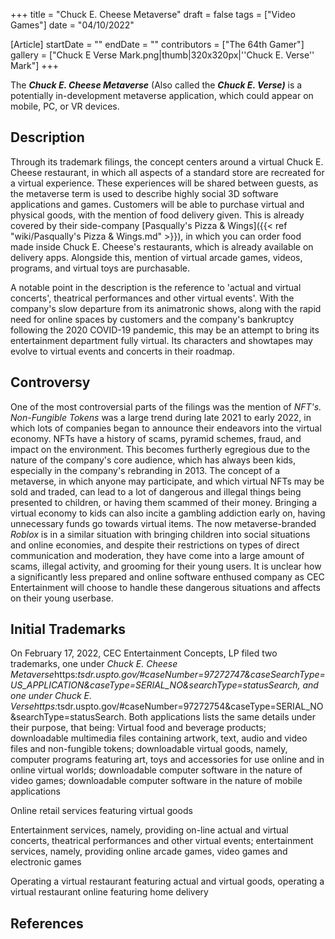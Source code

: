 +++
title = "Chuck E. Cheese Metaverse"
draft = false
tags = ["Video Games"]
date = "04/10/2022"

[Article]
startDate = ""
endDate = ""
contributors = ["The 64th Gamer"]
gallery = ["Chuck E Verse Mark.png|thumb|320x320px|''Chuck E. Verse'' Mark"]
+++

The <b><i>Chuck E. Cheese Metaverse</b></i> (Also called the <b><i>Chuck E. Verse)</b></i> is a potentially in-development metaverse application, which could appear on mobile, PC, or VR devices.

<h2> Description </h2>
Through its trademark filings, the concept centers around a virtual Chuck E. Cheese restaurant, in which all aspects of a standard store are recreated for a virtual experience. These experiences will be shared between guests, as the metaverse term is used to describe highly social 3D software applications and games. Customers will be able to purchase virtual and physical goods, with the mention of food delivery given. This is already covered by their side-company [Pasqually's Pizza & Wings]({{< ref "wiki/Pasqually's Pizza & Wings.md" >}}), in which you can order food made inside Chuck E. Cheese's restaurants, which is already available on delivery apps. Alongside this, mention of virtual arcade games, videos, programs, and virtual toys are purchasable.

A notable point in the description is the reference to 'actual and virtual concerts', theatrical performances and other virtual events'. With the company's slow departure from its animatronic shows, along with the rapid need for online spaces by customers and the company's bankruptcy following the 2020 COVID-19 pandemic, this may be an attempt to bring its entertainment department fully virtual. Its characters and showtapes may evolve to virtual events and concerts in their roadmap.

<h2> Controversy </h2>
One of the most controversial parts of the filings was the mention of <i>NFT's. Non-Fungible Tokens</i> was a large trend during late 2021 to early 2022, in which lots of companies began to announce their endeavors into the virtual economy. NFTs have a history of scams, pyramid schemes, fraud, and impact on the environment. This becomes furtherly egregious due to the nature of the company's core audience, which has always been kids, especially in the company's rebranding in 2013. The concept of a metaverse, in which anyone may participate, and which virtual NFTs may be sold and traded, can lead to a lot of dangerous and illegal things being presented to children, or having them scammed of their money. Bringing a virtual economy to kids can also incite a gambling addiction early on, having unnecessary funds go towards virtual items. The now metaverse-branded <i>Roblox</i> is in a similar situation with bringing children into social situations and online economies, and despite their restrictions on types of direct communication and moderation, they have come into a large amount of scams, illegal activity, and grooming for their young users. It is unclear how a significantly less prepared and online software enthused company as CEC Entertainment will choose to handle these dangerous situations and affects on their young userbase.

<h2>Initial Trademarks</h2>
On February 17, 2022, CEC Entertainment Concepts, LP filed two trademarks, one under <i>Chuck E. Cheese Metaverse</i><ref>https:<i>tsdr.uspto.gov/#caseNumber=97272747&caseSearchType=US_APPLICATION&caseType=SERIAL_NO&searchType=statusSearch</ref><i>,</i> and one under <i>Chuck E. Verse</i><ref>https:</i>tsdr.uspto.gov/#caseNumber=97272754&caseType=SERIAL_NO&searchType=statusSearch</ref>. Both applications lists the same details under their purpose, that being:
 Virtual food and beverage products; downloadable multimedia files containing artwork, text, audio and video files and non-fungible tokens; downloadable virtual goods, namely, computer programs featuring art, toys and accessories for use online and in online virtual worlds; downloadable computer software in the nature of video games; downloadable computer software in the nature of mobile applications

 Online retail services featuring virtual goods

 Entertainment services, namely, providing on-line actual and virtual concerts, theatrical performances and other virtual events; entertainment services, namely, providing online arcade games, video games and electronic games

 Operating a virtual restaurant featuring actual and virtual goods, operating a virtual restaurant online featuring home delivery

<h2> References </h2>